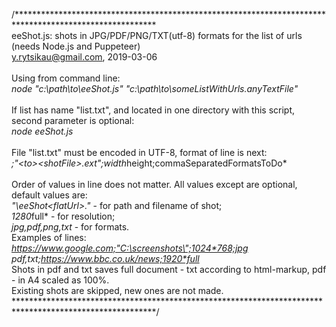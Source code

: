 /********************************************************************************************************
<br>eeShot.js: shots in JPG/PDF/PNG/TXT(utf-8) formats for the list of urls (needs Node.js and Puppeteer)
<br>y.rytsikau@gmail.com, 2019-03-06
<br>
<br>Using from command line:
<br>*node "c:\path\to\eeShot.js" "c:\path\to\someListWithUrls.anyTextFile"*
<br>
<br>If list has name "list.txt", and located in one directory with this script, second parameter is optional:
<br>*node eeShot.js*
<br>
<br>File "list.txt" must be encoded in UTF-8, format of line is next:
<br>*<url>;"<path>\<to>\<shotFile>.ext";width*height;commaSeparatedFormatsToDo*
<br>
<br>Order of values in line does not matter. All values except <url> are optional, default values are:
<br>*"<thisScriptDir>\eeShot\<flatUrl>.<ext>"* - for path and filename of shot;
<br>*1280*full* - for resolution;
<br>*jpg,pdf,png,txt* - for formats.
<br>Examples of lines:
<br>*https://www.google.com;"C:\screenshots\";1024*768;jpg*
<br>*pdf,txt;https://www.bbc.co.uk/news;1920*full*
<br>Shots in pdf and txt saves full document - txt according to html-markup, pdf - in A4 scaled as 100%.
<br>Existing shots are skipped, new ones are not made.
********************************************************************************************************/

